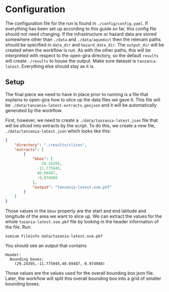 # Configuration

The configuration file for the run is found in `./config/config.yaml`.
If everything has been set up according to this guide so far, this config file should not need changing.
If the infrastructure or hazard data are stored somewhere other than `./data` and `./data/aqueduct` then
the relevant paths should be specified in `data_dir` and `hazard_data_dir`.
The `output_dir` will be created when the workflow is run.
As with the other paths, this will be interpreted with respect to the open-gira directory, so the default
`results` will create `./results` to house the output.
Make sure dataset is `tanzania-latest`. 
Everything else should stay as it is.

## Setup

The final piece we need to have in place prior to running is a file that explains to open-gira how to slice up
the data files we gave it.
This file will be `./data/tanzania-latest-extracts.geojson` and it will be automatically generated by the workflow.

First, however, we need to create a `./data/tanzania-latest.json` file that will be sliced into extracts by the script.
To do this, we create a new file, `./data/tanzania-latest.json` which looks like this:

```json
{
    "directory": "./results/slices",
    "extracts": [
        {
            "bbox": [
                29.24395,
              -11.775945,
              40.69487,
              -0.974988
            ],
            "output": "tanzania-latest.osm.pbf"
        }
	]
}
```

Those values in the `bbox` property are the start and end latitude and longitude of the area we want to slice up.
We can extract the values for the whole `tazania-latest.osm.pbf` file by looking in the header information of the file.
Run:

```shell
osmium fileinfo data/tazania-latest.osm.pbf
```

You should see an output that contains
```text
Header:
  Bounding boxes:
    (29.24395,-11.775945,40.69487,-0.974988)
```

Those values are the values used for the overall bounding box json file. 
Later, the workflow will split this overall bounding box into a grid of smaller bounding boxes.
